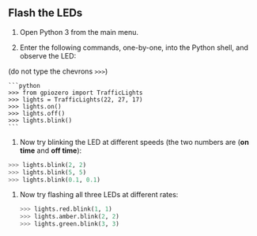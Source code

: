 ## Flash the LEDs

1. Open Python 3 from the main menu.

1. Enter the following commands, one-by-one, into the Python shell, and observe the LED:

  (do not type the chevrons `>>>`)

    ```python
    >>> from gpiozero import TrafficLights
    >>> lights = TrafficLights(22, 27, 17)
    >>> lights.on()
    >>> lights.off()
    >>> lights.blink()
    ```

1. Now try blinking the LED at different speeds (the two numbers are (**on time** and **off time**):

  ```python
  >>> lights.blink(2, 2)
  >>> lights.blink(5, 5)
  >>> lights.blink(0.1, 0.1)
  ```

1. Now try flashing all three LEDs at different rates:

    ```python
    >>> lights.red.blink(1, 1)
    >>> lights.amber.blink(2, 2)
    >>> lights.green.blink(3, 3)
    ```

